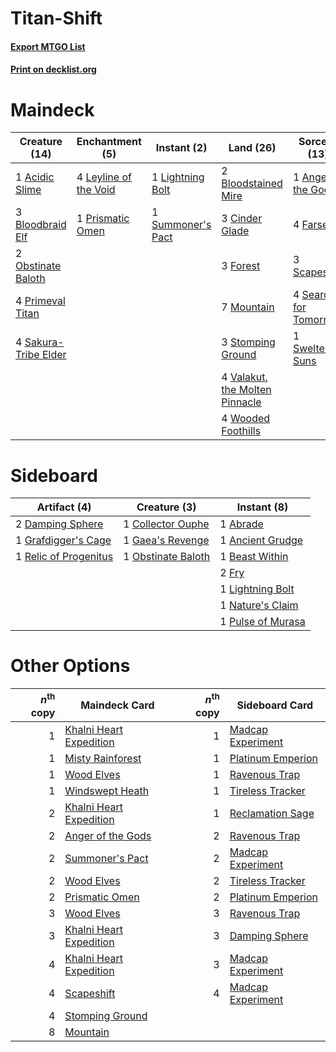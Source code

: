 # Titan-Shift

#### [Export MTGO List](../collection/Titan-Shift/Titan-Shift.txt)
#### [Print on decklist.org](http://decklist.org/?deckmain=1%09Acidic%20Slime%0A1%09Anger%20of%20the%20Gods%0A3%09Bloodbraid%20Elf%0A2%09Bloodstained%20Mire%0A3%09Cinder%20Glade%0A4%09Farseek%0A3%09Forest%0A4%09Leyline%20of%20the%20Void%0A1%09Lightning%20Bolt%0A7%09Mountain%0A2%09Obstinate%20Baloth%0A4%09Primeval%20Titan%0A1%09Prismatic%20Omen%0A4%09Sakura-Tribe%20Elder%0A3%09Scapeshift%0A4%09Search%20for%20Tomorrow%0A3%09Stomping%20Ground%0A1%09Summoner's%20Pact%0A1%09Sweltering%20Suns%0A4%09Valakut,%20the%20Molten%20Pinnacle%0A4%09Wooded%20Foothills&deckside=1%09Abrade%0A1%09Ancient%20Grudge%0A1%09Beast%20Within%0A1%09Collector%20Ouphe%0A2%09Damping%20Sphere%0A2%09Fry%0A1%09Gaea's%20Revenge%0A1%09Grafdigger's%20Cage%0A1%09Lightning%20Bolt%0A1%09Nature's%20Claim%0A1%09Obstinate%20Baloth%0A1%09Pulse%20of%20Murasa%0A1%09Relic%20of%20Progenitus)
# Maindeck

|                                         Creature (14)                                         |                                        Enchantment (5)                                         |                                        Instant (2)                                         |                                                Land (26)                                                |                                          Sorcery (13)                                          |
|-----------------------------------------------------------------------------------------------|------------------------------------------------------------------------------------------------|--------------------------------------------------------------------------------------------|---------------------------------------------------------------------------------------------------------|------------------------------------------------------------------------------------------------|
|1 [Acidic Slime](http://gatherer.wizards.com/Pages/Card/Details.aspx?multiverseid=376237)      |4 [Leyline of the Void](http://gatherer.wizards.com/Pages/Card/Details.aspx?multiverseid=107682)|1 [Lightning Bolt](http://gatherer.wizards.com/Pages/Card/Details.aspx?multiverseid=806)    |2 [Bloodstained Mire](http://gatherer.wizards.com/Pages/Card/Details.aspx?multiverseid=405094)           |1 [Anger of the Gods](http://gatherer.wizards.com/Pages/Card/Details.aspx?multiverseid=438682)  |
|3 [Bloodbraid Elf](http://gatherer.wizards.com/Pages/Card/Details.aspx?multiverseid=185053)    |1 [Prismatic Omen](http://gatherer.wizards.com/Pages/Card/Details.aspx?multiverseid=151989)     |1 [Summoner's Pact](http://gatherer.wizards.com/Pages/Card/Details.aspx?multiverseid=442178)|3 [Cinder Glade](http://gatherer.wizards.com/Pages/Card/Details.aspx?multiverseid=401841)                |4 [Farseek](http://gatherer.wizards.com/Pages/Card/Details.aspx?multiverseid=420766)            |
|2 [Obstinate Baloth](http://gatherer.wizards.com/Pages/Card/Details.aspx?multiverseid=438745)  |                                                                                                |                                                                                            |3 [Forest](http://gatherer.wizards.com/Pages/Card/Details.aspx?multiverseid=439860)                      |3 [Scapeshift](http://gatherer.wizards.com/Pages/Card/Details.aspx?multiverseid=447337)         |
|4 [Primeval Titan](http://gatherer.wizards.com/Pages/Card/Details.aspx?multiverseid=438749)    |                                                                                                |                                                                                            |7 [Mountain](http://gatherer.wizards.com/Pages/Card/Details.aspx?multiverseid=439859)                    |4 [Search for Tomorrow](http://gatherer.wizards.com/Pages/Card/Details.aspx?multiverseid=205408)|
|4 [Sakura-Tribe Elder](http://gatherer.wizards.com/Pages/Card/Details.aspx?multiverseid=220582)|                                                                                                |                                                                                            |3 [Stomping Ground](http://gatherer.wizards.com/Pages/Card/Details.aspx?multiverseid=405110)             |1 [Sweltering Suns](http://gatherer.wizards.com/Pages/Card/Details.aspx?multiverseid=426851)    |
|                                                                                               |                                                                                                |                                                                                            |4 [Valakut, the Molten Pinnacle](http://gatherer.wizards.com/Pages/Card/Details.aspx?multiverseid=190400)|                                                                                                |
|                                                                                               |                                                                                                |                                                                                            |4 [Wooded Foothills](http://gatherer.wizards.com/Pages/Card/Details.aspx?multiverseid=405116)            |                                                                                                |


# Sideboard

|                                          Artifact (4)                                          |                                        Creature (3)                                         |                                        Instant (8)                                         |
|------------------------------------------------------------------------------------------------|---------------------------------------------------------------------------------------------|--------------------------------------------------------------------------------------------|
|2 [Damping Sphere](http://gatherer.wizards.com/Pages/Card/Details.aspx?multiverseid=443101)     |1 [Collector Ouphe](http://gatherer.wizards.com/Pages/Card/Details.aspx?multiverseid=464107) |1 [Abrade](http://gatherer.wizards.com/Pages/Card/Details.aspx?multiverseid=430772)         |
|1 [Grafdigger's Cage](http://gatherer.wizards.com/Pages/Card/Details.aspx?multiverseid=278452)  |1 [Gaea's Revenge](http://gatherer.wizards.com/Pages/Card/Details.aspx?multiverseid=205033)  |1 [Ancient Grudge](http://gatherer.wizards.com/Pages/Card/Details.aspx?multiverseid=235600) |
|1 [Relic of Progenitus](http://gatherer.wizards.com/Pages/Card/Details.aspx?multiverseid=174824)|1 [Obstinate Baloth](http://gatherer.wizards.com/Pages/Card/Details.aspx?multiverseid=438745)|1 [Beast Within](http://gatherer.wizards.com/Pages/Card/Details.aspx?multiverseid=446158)   |
|                                                                                                |                                                                                             |2 [Fry](http://gatherer.wizards.com/Pages/Card/Details.aspx?multiverseid=466894)            |
|                                                                                                |                                                                                             |1 [Lightning Bolt](http://gatherer.wizards.com/Pages/Card/Details.aspx?multiverseid=806)    |
|                                                                                                |                                                                                             |1 [Nature's Claim](http://gatherer.wizards.com/Pages/Card/Details.aspx?multiverseid=382316) |
|                                                                                                |                                                                                             |1 [Pulse of Murasa](http://gatherer.wizards.com/Pages/Card/Details.aspx?multiverseid=446177)|


# Other Options

|*n*<sup>th</sup> copy|                                          Maindeck Card                                           |*n*<sup>th</sup> copy|                                       Sideboard Card                                       |
|--------------------:|--------------------------------------------------------------------------------------------------|--------------------:|--------------------------------------------------------------------------------------------|
|                    1|[Khalni Heart Expedition](http://gatherer.wizards.com/Pages/Card/Details.aspx?multiverseid=451109)|                    1|[Madcap Experiment](http://gatherer.wizards.com/Pages/Card/Details.aspx?multiverseid=417695)|
|                    1|[Misty Rainforest](http://gatherer.wizards.com/Pages/Card/Details.aspx?multiverseid=405102)       |                    1|[Platinum Emperion](http://gatherer.wizards.com/Pages/Card/Details.aspx?multiverseid=457134)|
|                    1|[Wood Elves](http://gatherer.wizards.com/Pages/Card/Details.aspx?multiverseid=13147)              |                    1|[Ravenous Trap](http://gatherer.wizards.com/Pages/Card/Details.aspx?multiverseid=197537)    |
|                    1|[Windswept Heath](http://gatherer.wizards.com/Pages/Card/Details.aspx?multiverseid=405115)        |                    1|[Tireless Tracker](http://gatherer.wizards.com/Pages/Card/Details.aspx?multiverseid=409997) |
|                    2|[Khalni Heart Expedition](http://gatherer.wizards.com/Pages/Card/Details.aspx?multiverseid=451109)|                    1|[Reclamation Sage](http://gatherer.wizards.com/Pages/Card/Details.aspx?multiverseid=389651) |
|                    2|[Anger of the Gods](http://gatherer.wizards.com/Pages/Card/Details.aspx?multiverseid=438682)      |                    2|[Ravenous Trap](http://gatherer.wizards.com/Pages/Card/Details.aspx?multiverseid=197537)    |
|                    2|[Summoner's Pact](http://gatherer.wizards.com/Pages/Card/Details.aspx?multiverseid=442178)        |                    2|[Madcap Experiment](http://gatherer.wizards.com/Pages/Card/Details.aspx?multiverseid=417695)|
|                    2|[Wood Elves](http://gatherer.wizards.com/Pages/Card/Details.aspx?multiverseid=13147)              |                    2|[Tireless Tracker](http://gatherer.wizards.com/Pages/Card/Details.aspx?multiverseid=409997) |
|                    2|[Prismatic Omen](http://gatherer.wizards.com/Pages/Card/Details.aspx?multiverseid=151989)         |                    2|[Platinum Emperion](http://gatherer.wizards.com/Pages/Card/Details.aspx?multiverseid=457134)|
|                    3|[Wood Elves](http://gatherer.wizards.com/Pages/Card/Details.aspx?multiverseid=13147)              |                    3|[Ravenous Trap](http://gatherer.wizards.com/Pages/Card/Details.aspx?multiverseid=197537)    |
|                    3|[Khalni Heart Expedition](http://gatherer.wizards.com/Pages/Card/Details.aspx?multiverseid=451109)|                    3|[Damping Sphere](http://gatherer.wizards.com/Pages/Card/Details.aspx?multiverseid=443101)   |
|                    4|[Khalni Heart Expedition](http://gatherer.wizards.com/Pages/Card/Details.aspx?multiverseid=451109)|                    3|[Madcap Experiment](http://gatherer.wizards.com/Pages/Card/Details.aspx?multiverseid=417695)|
|                    4|[Scapeshift](http://gatherer.wizards.com/Pages/Card/Details.aspx?multiverseid=447337)             |                    4|[Madcap Experiment](http://gatherer.wizards.com/Pages/Card/Details.aspx?multiverseid=417695)|
|                    4|[Stomping Ground](http://gatherer.wizards.com/Pages/Card/Details.aspx?multiverseid=405110)        |                     |                                                                                            |
|                    8|[Mountain](http://gatherer.wizards.com/Pages/Card/Details.aspx?multiverseid=439859)               |                     |                                                                                            |

